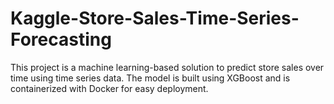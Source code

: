 # Kaggle-Store-Sales-Time-Series-Forecasting
This project is a machine learning-based solution to predict store sales over time using time series data. The model is built using XGBoost and is containerized with Docker for easy deployment.
